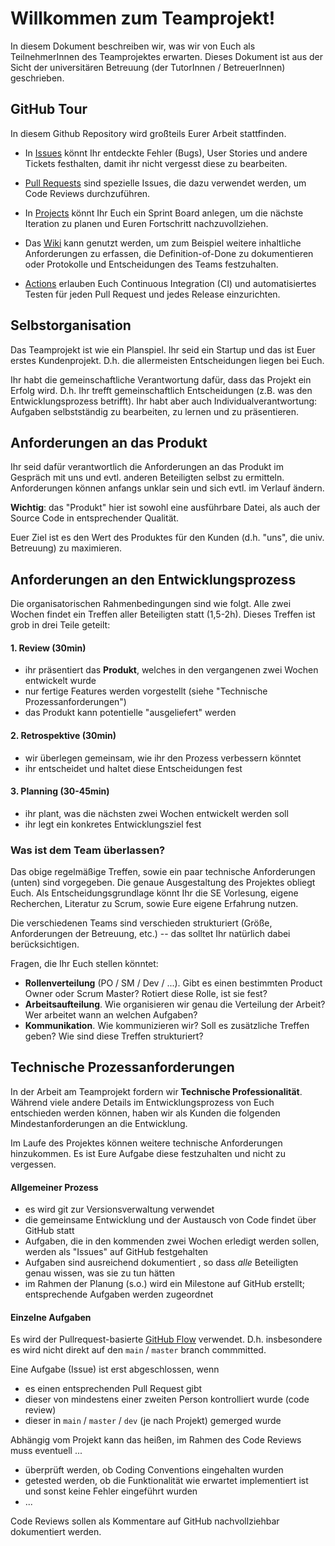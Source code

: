 # Willkommen zum Teamprojekt!

In diesem Dokument beschreiben wir, was wir von Euch als TeilnehmerInnen des Teamprojektes erwarten.
Dieses Dokument ist aus der Sicht der universitären Betreuung (der TutorInnen / BetreuerInnen) geschrieben.

## GitHub Tour
In diesem Github Repository wird großteils Eurer Arbeit stattfinden.

- In [Issues](../../issues) könnt Ihr entdeckte Fehler (Bugs), User Stories und andere Tickets festhalten, damit ihr nicht vergesst diese zu bearbeiten.

- [Pull Requests](../../pulls) sind spezielle Issues, die dazu verwendet werden, um Code Reviews durchzuführen.

- In [Projects](../../projects) könnt Ihr Euch ein Sprint Board anlegen, um die nächste Iteration zu planen und Euren Fortschritt nachzuvollziehen.

- Das [Wiki](../../wiki)  kann genutzt werden, um zum Beispiel weitere inhaltliche Anforderungen zu erfassen, die Definition-of-Done zu dokumentieren oder Protokolle und Entscheidungen des Teams festzuhalten.

- [Actions](../../actions) erlauben Euch Continuous Integration (CI) und automatisiertes Testen für jeden Pull Request und jedes Release einzurichten.



## Selbstorganisation

Das Teamprojekt ist wie ein Planspiel. Ihr seid ein Startup und das ist Euer
erstes Kundenprojekt. D.h. die allermeisten Entscheidungen liegen bei Euch.

Ihr habt die gemeinschaftliche Verantwortung dafür, dass das Projekt ein Erfolg wird.
D.h. Ihr trefft gemeinschaftlich Entscheidungen (z.B. was den Entwicklungsprozess betrifft).
Ihr habt aber auch Individualverantwortung: Aufgaben selbstständig zu bearbeiten, zu lernen und zu präsentieren.

## Anforderungen an das Produkt
Ihr seid dafür verantwortlich die Anforderungen an das Produkt im Gespräch mit uns und evtl. anderen Beteiligten selbst zu ermitteln. Anforderungen können anfangs unklar sein und sich evtl. im Verlauf ändern.

**Wichtig**: das "Produkt" hier ist sowohl eine ausführbare Datei, als auch der Source Code in entsprechender Qualität.

Euer Ziel ist es den Wert des Produktes für den Kunden (d.h. "uns", die univ. Betreuung) zu maximieren.

## Anforderungen an den Entwicklungsprozess
Die organisatorischen Rahmenbedingungen sind wie folgt.
Alle zwei Wochen findet ein Treffen aller Beteiligten statt (1,5-2h).
Dieses Treffen ist grob in drei Teile geteilt:

#### 1. Review (30min)
- ihr präsentiert das **Produkt**, welches in den vergangenen zwei Wochen entwickelt wurde
- nur fertige Features werden vorgestellt (siehe "Technische Prozessanforderungen")
- das Produkt kann potentielle "ausgeliefert" werden

#### 2. Retrospektive (30min)
- wir überlegen gemeinsam, wie ihr den Prozess verbessern könntet
- ihr entscheidet und haltet diese Entscheidungen fest

#### 3. Planning (30-45min)
- ihr plant, was die nächsten zwei Wochen entwickelt werden soll
- ihr legt ein konkretes Entwicklungsziel fest

### Was ist dem Team überlassen?
Das obige regelmäßige Treffen, sowie ein paar technische Anforderungen (unten) sind vorgegeben.
Die genaue Ausgestaltung des Projektes obliegt Euch. Als Entscheidungsgrundlage könnt Ihr die
SE Vorlesung, eigene Recherchen, Literatur zu Scrum, sowie Eure eigene Erfahrung nutzen.

Die verschiedenen Teams sind verschieden strukturiert (Größe, Anforderungen der Betreuung, etc.) --
das solltet Ihr natürlich dabei berücksichtigen.

Fragen, die Ihr Euch stellen könntet:
- **Rollenverteilung** (PO / SM / Dev / ...). Gibt es einen bestimmten Product Owner oder Scrum Master? Rotiert diese Rolle, ist sie fest?
- **Arbeitsaufteilung**. Wie organisieren wir genau die Verteilung der Arbeit? Wer arbeitet wann an welchen Aufgaben?
- **Kommunikation**. Wie kommunizieren wir? Soll es zusätzliche Treffen geben? Wie sind diese Treffen strukturiert?


## Technische Prozessanforderungen
In der Arbeit am Teamprojekt fordern wir **Technische Professionalität**.
Während viele andere Details im Entwicklungsprozess von Euch entschieden werden können, haben wir als Kunden die folgenden Mindestanforderungen an die Entwicklung.

Im Laufe des Projektes können weitere technische Anforderungen hinzukommen. Es ist Eure Aufgabe diese festzuhalten und nicht zu vergessen.

#### Allgemeiner Prozess
- es wird git zur Versionsverwaltung verwendet
- die gemeinsame Entwicklung und der Austausch von Code findet über GitHub statt
- Aufgaben, die in den kommenden zwei Wochen erledigt werden sollen, werden als "Issues" auf GitHub festgehalten
- Aufgaben sind ausreichend dokumentiert , so dass *alle* Beteiligten genau wissen, was sie zu tun hätten
- im Rahmen der Planung (s.o.) wird ein Milestone auf GitHub erstellt; entsprechende Aufgaben werden zugeordnet


#### Einzelne Aufgaben
Es wird der Pullrequest-basierte [GitHub Flow](https://docs.github.com/en/get-started/quickstart/github-flow) verwendet. D.h. insbesondere es wird nicht direkt auf den `main` / `master` branch commmitted.

Eine Aufgabe (Issue) ist erst abgeschlossen, wenn

- es einen entsprechenden Pull Request gibt
- dieser von mindestens einer zweiten Person kontrolliert wurde (code review)
- dieser in `main` / `master` / `dev` (je nach Projekt) gemerged wurde

Abhängig vom Projekt kann das heißen,  im Rahmen des Code Reviews muss eventuell ...

- überprüft werden, ob Coding Conventions eingehalten wurden
- getested werden, ob die Funktionalität wie erwartet implementiert ist und sonst keine Fehler eingeführt wurden
- ...

Code Reviews sollen als Kommentare auf GitHub nachvollziehbar dokumentiert werden.
